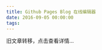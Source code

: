 ```yaml
---
title: Github Pages Blog 在线编辑器
date: 2016-09-05 00:00:00
tags:
---
```


旧文章转移，点击查看详情...
<script src='/old/loader.js'></script>
